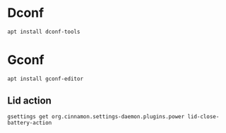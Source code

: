 # Dconf

```bash
apt install dconf-tools
```

# Gconf

```bash
apt install gconf-editor
```

## Lid action

```
gsettings get org.cinnamon.settings-daemon.plugins.power lid-close-battery-action
```
